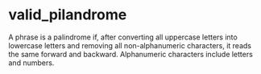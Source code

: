 # valid_pilandrome
A phrase is a palindrome if, after converting all uppercase letters into lowercase letters and removing all non-alphanumeric characters, it reads the same forward and backward. Alphanumeric characters include letters and numbers.
